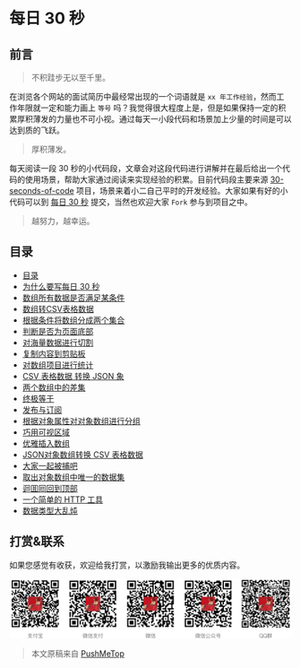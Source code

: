 # 每日 30 秒

## 前言

> 不积跬步无以至千里。

在浏览各个网站的面试简历中最经常出现的一个词语就是 `xx 年工作经验`，然而工作年限就一定和能力画上 `等号` 吗？我觉得很大程度上是，但是如果保持一定的积累厚积薄发的力量也不可小视。通过每天一小段代码和场景加上少量的时间是可以达到质的飞跃。

> 厚积薄发。

每天阅读一段 30 秒的小代码段，文章会对这段代码进行讲解并在最后给出一个代码的使用场景，帮助大家通过阅读来实现经验的积累。目前代码段主要来源 [30-seconds-of-code](https://github.com/30-seconds/30-seconds-of-code) 项目，场景来着小二自己平时的开发经验。大家如果有好的小代码可以到 [每日 30 秒](https://github.com/pushmetop/30-seconds-for-everyday/issues) 提交，当然也欢迎大家 `Fork` 参与到项目之中。

> 越努力，越幸运。

## 目录

* [目录](SUMMARY.md)
* [为什么要写每日 30 秒](README.md)
* [数组所有数据是否满足某条件](posts/all.md)
* [数组转CSV表格数据](posts/array-to-csv.md)
* [根据条件将数组分成两个集合](posts/bifurcate.md)
* [判断是否为页面底部](posts/bottom-visible.md)
* [对海量数据进行切割](posts/chunk.md)
* [复制内容到剪贴板](posts/copy-to-clipboard.md)
* [对数组项目进行统计](posts/count.md)
* [CSV 表格数据 转换 JSON 象](posts/csv-to-json.md)
* [两个数组中的差集](posts/difference.md)
* [终极等于](posts/equals.md)
* [发布与订阅](posts/event.md)
* [根据对象属性对对象数组进行分组](posts/group-by.md)
* [巧用可视区域](posts/in-viewport.md)
* [优雅插入数组](insert-item-inside-an-array.md)
* [JSON对象数组转换 CSV 表格数据](posts/json-to-csv.md)
* [大家一起被捕吧](posts/lets-get-arrested.md)
* [取出对象数组中唯一的数据集](posts/non-unique.md)
* [迴囬囘回到顶部](posts/scroll.md)
* [一个简单的 HTTP 工具](posts/simple-http.md)
* [数据类型大乱炖](posts/type.md)

## 打赏&联系

如果您感觉有收获，欢迎给我打赏，以激励我输出更多的优质内容。

![打赏&联系](https://raw.githubusercontent.com/pushmetop/resource/master/donate/donate.png)

> 本文原稿来自 [PushMeTop](https://github.com/pushmetop)